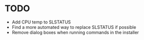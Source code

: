 # TODO

- Add CPU temp to SLSTATUS
- Find a more automated way to replace SLSTATUS if possible
- Remove dialog boxes when running commands in the installer
